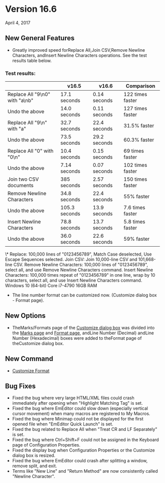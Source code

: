 # Version 16.6

April 4, 2017

## New General Features

- Greatly improved speed forReplace All,Join CSV,Remove Newline Characters, andInsert Newline Characters operations. See the test results table below.

### Test results:

|  | v16.5 | v16.6 | Comparison |
| --- | --- | --- | --- |
| Replace All "9\\n0" with "a\\nb" | 17.1 seconds | 0.14 seconds | 122 times faster |
| Undo the above | 14.0 seconds | 0.11 seconds | 127 times faster |
| Replace All "9\\n" with "a" | 32.7 seconds | 22.4 seconds | 31.5% faster |
| Undo the above | 73.5 seconds | 29.2 seconds | 60.3% faster |
| Replace All "0" with "0\\n" | 10.4 seconds | 0.15 seconds | 69 times faster |
| Undo the above | 7.14 seconds | 0.07 seconds | 102 times faster |
| Join two CSV documents | 385 seconds | 2.57 seconds | 150 times faster |
| Remove Newline Characters | 34.8 seconds | 22.4 seconds | 55% faster |
| Undo the above | 105.3 seconds | 13.9 seconds | 7.6 times faster |
| Insert Newline Characters | 78.8 seconds | 13.7 seconds | 5.8 times faster |
| Undo the above | 36.0 seconds | 22.6 seconds | 59% faster |

\\* Replace: 100,000 lines of "0123456789", Match Case deselected, Use Escape Sequences selected. Join CSV: Join 10,000-line CSV and 101,668-line CSV. Remove Newline Characters: 100,000 lines of "0123456789", select all, and use Remove Newline Characters command. Insert Newline Characters: 100,000 times repeat of "0123456789" in one line, wrap by 10 characters, select all, and use Insert Newline Characters command. Windows 10 (64-bit) Core i7-4790 16GB RAM

- The line number format can be customized now. (Customize dialog box - Format page).

## New Options

- TheMarks/Formats page of the [Customize dialog box](../dlg/customize/index) was divided into the [Marks page](../dlg/customize/marks/index) and [Format page](../dlg/customize/format/index), andLine Number (Decimal) andLine Number (Hexadecimal) boxes were added to theFormat page of theCustomize dialog box.

## New Command

- [Customize Format](../cmd/tools/customize_format)

## Bug Fixes

- Fixed the bug where very large HTML/XML files could crash immediately after opening when "Highlight Matching Tag" is set.
- Fixed the bug where EmEditor could slow down (especially vertical cursor movement) when many macros are registered to My Macros.
- Fixed the bug where Minimap could not be displayed for the first opened file when "EmEditor Quick Launch" is set.
- Fixed the bug related to Replace All when "Treat CR and LF Separately" is set.
- Fixed the bug where Ctrl+Shift+F could not be assigned in the Keyboard page of Configuration Properties.
- Fixed the display bug when Configuration Properties or the Customize dialog box is resized.
- Fixed the bug where EmEditor could crash after splitting a window, remove split, and exit.
- Terms like "New Line" and "Return Method" are now consistently called "Newline Character".
